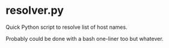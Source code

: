 # resolver.py
Quick Python script to resolve list of host names.

Probably could be done with a bash one-liner too but whatever.
